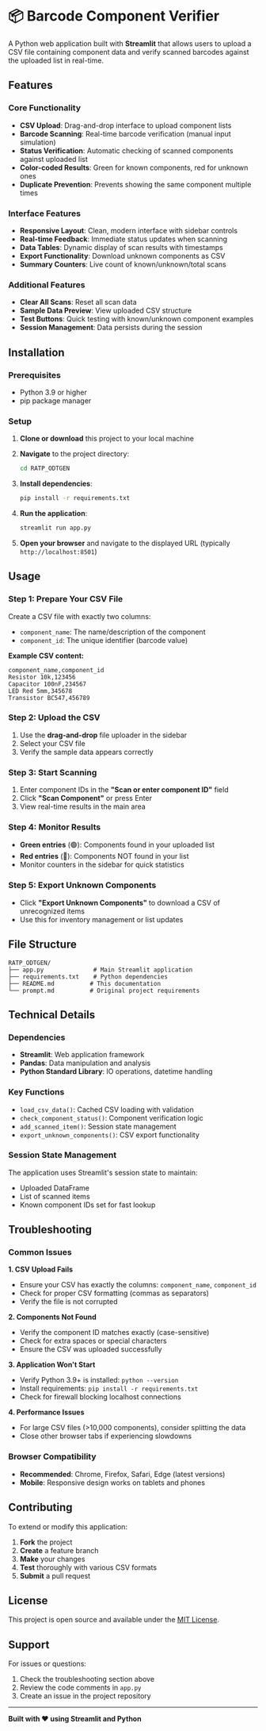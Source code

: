 # 📦 Barcode Component Verifier

A Python web application built with **Streamlit** that allows users to upload a CSV file containing component data and verify scanned barcodes against the uploaded list in real-time.

## Features

### Core Functionality
- **CSV Upload**: Drag-and-drop interface to upload component lists
- **Barcode Scanning**: Real-time barcode verification (manual input simulation)
- **Status Verification**: Automatic checking of scanned components against uploaded list
- **Color-coded Results**: Green for known components, red for unknown ones
- **Duplicate Prevention**: Prevents showing the same component multiple times

### Interface Features
- **Responsive Layout**: Clean, modern interface with sidebar controls
- **Real-time Feedback**: Immediate status updates when scanning
- **Data Tables**: Dynamic display of scan results with timestamps
- **Export Functionality**: Download unknown components as CSV
- **Summary Counters**: Live count of known/unknown/total scans

### Additional Features
- **Clear All Scans**: Reset all scan data
- **Sample Data Preview**: View uploaded CSV structure
- **Test Buttons**: Quick testing with known/unknown component examples
- **Session Management**: Data persists during the session

## Installation

### Prerequisites
- Python 3.9 or higher
- pip package manager

### Setup
1. **Clone or download** this project to your local machine

2. **Navigate** to the project directory:
   ```bash
   cd RATP_ODTGEN
   ```

3. **Install dependencies**:
   ```bash
   pip install -r requirements.txt
   ```

4. **Run the application**:
   ```bash
   streamlit run app.py
   ```

5. **Open your browser** and navigate to the displayed URL (typically `http://localhost:8501`)

## Usage

### Step 1: Prepare Your CSV File
Create a CSV file with exactly two columns:
- `component_name`: The name/description of the component
- `component_id`: The unique identifier (barcode value)

**Example CSV content:**
```csv
component_name,component_id
Resistor 10k,123456
Capacitor 100nF,234567
LED Red 5mm,345678
Transistor BC547,456789
```

### Step 2: Upload the CSV
1. Use the **drag-and-drop** file uploader in the sidebar
2. Select your CSV file
3. Verify the sample data appears correctly

### Step 3: Start Scanning
1. Enter component IDs in the **"Scan or enter component ID"** field
2. Click **"Scan Component"** or press Enter
3. View real-time results in the main area

### Step 4: Monitor Results
- **Green entries** (🟢): Components found in your uploaded list
- **Red entries** (🔴): Components NOT found in your list
- Monitor counters in the sidebar for quick statistics

### Step 5: Export Unknown Components
- Click **"Export Unknown Components"** to download a CSV of unrecognized items
- Use this for inventory management or list updates

## File Structure

```
RATP_ODTGEN/
├── app.py              # Main Streamlit application
├── requirements.txt    # Python dependencies
├── README.md          # This documentation
└── prompt.md          # Original project requirements
```

## Technical Details

### Dependencies
- **Streamlit**: Web application framework
- **Pandas**: Data manipulation and analysis
- **Python Standard Library**: IO operations, datetime handling

### Key Functions
- `load_csv_data()`: Cached CSV loading with validation
- `check_component_status()`: Component verification logic
- `add_scanned_item()`: Session state management
- `export_unknown_components()`: CSV export functionality

### Session State Management
The application uses Streamlit's session state to maintain:
- Uploaded DataFrame
- List of scanned items
- Known component IDs set for fast lookup

## Troubleshooting

### Common Issues

**1. CSV Upload Fails**
- Ensure your CSV has exactly the columns: `component_name`, `component_id`
- Check for proper CSV formatting (commas as separators)
- Verify the file is not corrupted

**2. Components Not Found**
- Verify the component ID matches exactly (case-sensitive)
- Check for extra spaces or special characters
- Ensure the CSV was uploaded successfully

**3. Application Won't Start**
- Verify Python 3.9+ is installed: `python --version`
- Install requirements: `pip install -r requirements.txt`
- Check for firewall blocking localhost connections

**4. Performance Issues**
- For large CSV files (>10,000 components), consider splitting the data
- Close other browser tabs if experiencing slowdowns

### Browser Compatibility
- **Recommended**: Chrome, Firefox, Safari, Edge (latest versions)
- **Mobile**: Responsive design works on tablets and phones

## Contributing

To extend or modify this application:

1. **Fork** the project
2. **Create** a feature branch
3. **Make** your changes
4. **Test** thoroughly with various CSV formats
5. **Submit** a pull request

## License

This project is open source and available under the [MIT License](LICENSE).

## Support

For issues or questions:
1. Check the troubleshooting section above
2. Review the code comments in `app.py`
3. Create an issue in the project repository

---

**Built with ❤️ using Streamlit and Python**
